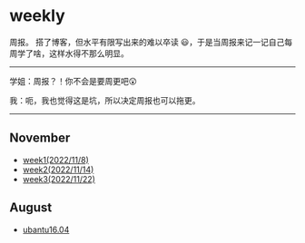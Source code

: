 # weekly

周报。
搭了博客，但水平有限写出来的难以卒读 😃，于是当周报来记一记自己每周学了啥，这样水得不那么明显。 

---

学姐：周报？！你不会是要周更吧😲

我：呃，我也觉得这是坑，所以决定周报也可以拖更。

---

## November

- [week1(2022/11/8)](/weekly/week1)
- [week2(2022/11/14)](/weekly/week2)
- [week3(2022/11/22)](/weekly/week3)

## August

- [ubantu16.04](/weekly/pwn环境搭建ubantu16.04)
